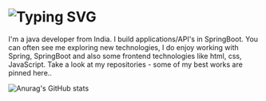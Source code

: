 # ![Typing SVG](https://readme-typing-svg.demolab.com?font=Fira+Code&size=30&pause=1000&vCenter=true&width=800&color=fa8072&lines=Hi+there+%F0%9F%91%8B+This+is+Raju+mb;Self+thought+java+Developer+!!)

I'm a java developer from India. I build applications/API's in SpringBoot. You can often see me exploring new technologies, I do enjoy working with Spring, SpringBoot and also some frontend technologies like html, css, JavaScript. Take a look at my repositories - some of my best works are pinned here..

![Anurag's GitHub stats](https://github-readme-stats.vercel.app/api?username=rajumb0232&theme=codeSTACKr&show_icons=true)<br/>
